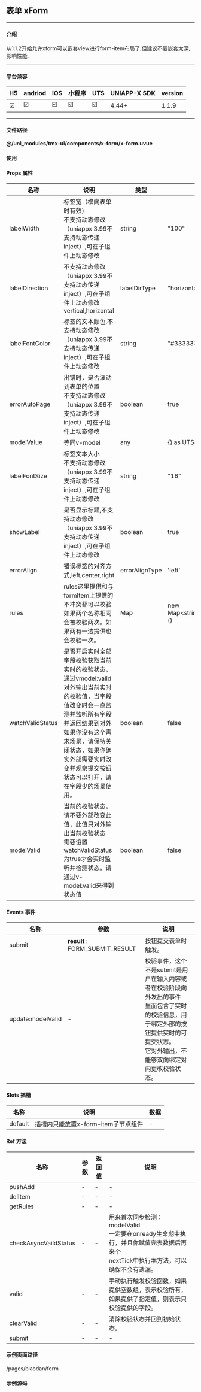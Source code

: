 
## 表单 xForm

***

#### 介绍

从1.1.2开始允许xform可以嵌套view进行form-item布局了,但建议不要嵌套太深,影响性能.

***

#### 平台兼容

| H5 | andriod | IOS | 小程序 | UTS | UNIAPP-X SDK | version |
| --- | --- | --- | --- | --- | --- | --- |
| ☑ | ☑️ | ☑️ | ☑️ | ☑️ | 4.44+ | 1.1.9 |

***

#### 文件路径

**@/uni_modules/tmx-ui/components/x-form/x-form.uvue**

#### 使用

<x-form></x-form>

#### Props 属性

| 名称 | 说明 | 类型 | 默认值 |
| ------ | ---- | ---- | ---- |
| labelWidth | 标签宽（横向表单时有效）<br>不支持动态修改（uniappx 3.99不支持动态传递 inject）,可在子组件上动态修改 | string | "100" |
| labelDirection | 不支持动态修改（uniappx 3.99不支持动态传递 inject）,可在子组件上动态修改<br>vertical,horizontal | labelDirType | "horizontal" |
| labelFontColor | 标签的文本颜色,不支持动态修改（uniappx 3.99不支持动态传递 inject）,可在子组件上动态修改 | string | "#333333" |
| errorAutoPage | 出错时，是否滚动到表单的位置<br>不支持动态修改（uniappx 3.99不支持动态传递 inject）,可在子组件上动态修改 | boolean | true |
| modelValue | 等同v-model | any | {} as UTSJSONObject |
| labelFontSize | 标签文本大小<br>不支持动态修改（uniappx 3.99不支持动态传递 inject）,可在子组件上动态修改 | string | "16" |
| showLabel | 是否显示标题,不支持动态修改（uniappx 3.99不支持动态传递 inject）,可在子组件上动态修改 | boolean | true |
| errorAlign | 错误标签的对齐方式,left,center,right | errorAlignType | 'left' |
| rules | rules这里提供和与formItem上提供的不冲突都可以校验<br>如果两个名称相同会被校验两次。如果两有一边提供也会校验一次。 | Map | new Map<string,FORM_RULE[]>() |
| watchValidStatus | 是否开启实时全部字段校验获取当前实时的校验状态，<br>通过vmodel:valid对外输出当前实时的校验值，当字段值改变时会一直监测并监听所有字段并返回结果到对外<br>如果你没有这个需求场景，请保持关闭状态，如果你确实外部需要实时改变并观察提交按钮状态可以打开，请在字段少的场景使用。 | boolean | false |
| modelValid | 当前的校验状态，请不要外部改变此值，此值只对外输出当前校验状态<br>需要设置watchValidStatus为true才会实时监听并检测状态。请通过v-model:valid来得到状态值 | boolean | false |



#### Events 事件

| 名称 | 参数 | 说明 |
| ------ | ---- | ---- |
| submit | **result** : FORM_SUBMIT_RESULT | 按钮提交表单时触发。 |
| update:modelValid | - | 校验事件，这个不是submit是用户在输入内容或者在校验阶段向外发出的事件<br>里面包含了实时的校验信息，用于绑定外部的按钮提供实时的可提交状态。<br>它对外输出，不能够双向绑定对内更改校验状态。 |


#### Slots 插槽

| 名称 | 说明 | 数据 |
| ------ | ---- | ---- |
| default | 插槽内只能放置x-form-item子节点组件 | - |


#### Ref 方法

| 名称 | 参数 | 返回值 | 说明 |
| ------ | ---- | ---- | ---- |
| pushAdd | - | - | - |
| delItem | - | - | - |
| getRules | - | - | - |
| checkAsyncVaildStatus | - | - | 用来首次同步检测：modelValid<br>一定要在onready生命期中执行，并且你赋值完表数据后再来个<br>nextTick中执行本方法，可以确保不会有遗漏。 |
| valid | - | - | 手动执行触发校验函数，如果提供空数组，表示校验所有，如果提供了指定值，则表示只校验提供的字段。 |
| clearValid | - | - | 清除校验状态并回到初始状态。 |
| submit | - | - | - |


#### 示例页面路径

/pages/biaodan/form

#### 示例源码

<template>
	<!-- #ifdef APP -->
	<scroll-view style="flex:1">
	<!-- #endif -->
		<!-- #ifdef MP-WEIXIN -->
		<page-meta :page-style="`background-color:${xThemeConfigBgColor}`">
			<navigation-bar :background-color="xThemeConfigNavBgColor"
				:front-color="xThemeConfigNavFontColor"></navigation-bar>
		</page-meta>
		<!-- #endif -->
		<x-sheet>
			<x-text font-size="18" class=" text-weight-b mb-8">表单 xForm</x-text>
			<x-text color="#999999">与官方不同的是，它只为数据进行验证，因此不仅仅局限表单组件。而是任意数据进行的验证收集，比官方更灵活，与web组件对齐的校验。</x-text>
			<x-text color="#999999">为了体验提供了属性：默认如果有字段校验不过，会把页面滚动到当前出错 的位置。</x-text>
		</x-sheet>

		<x-sheet>
			<x-form ref="form" :rules="rules" @submit="(submitData as resultTtype)" 
			
			v-model="(reqData as USER_TYPE)">
				<x-form-item field="username" label="联系姓名" :required="true">
					<x-input cursor-color="red" color='transparent' v-model="(reqData.username as string)"
						align="right"></x-input>
				</x-form-item>
				<x-form-item v-if="reqData.testFiled!=null" field="testFiled" label="测试可空字段" :required="true">
					<x-input cursor-color="red" color='transparent' v-model="(reqData.testFiled as string|null)"
						align="right"></x-input>
				</x-form-item>
				<x-form-item field="title" label="产品标题" :required="true">
					<x-input color='transparent' v-model="(reqData.title as string)" align="right"></x-input>
				</x-form-item>
				<x-form-item field="price" label="产品价格" :required="true">
					<x-input color='transparent' type="number" v-model="(reqData.price as string)" right-text="万元"
						align="right"></x-input>
				</x-form-item>
				<x-form-item :show-bottom-boder="false" field="num" label="库存数量" :required="true">
					<view class="flex flex-row flex-row-center-end">
						<x-stepper width="120" v-model="(reqData.num as number)"></x-stepper>
					</view>
				</x-form-item>
				<x-form-item label="上传图片" field="upload" :required="true" contentStyle="display:flex;flex-direction:row;justify-content:flex-end">
					<x-upload-media :max-count="3" align="right" v-model="(reqData.upload as XUPLOADFILE_FILE_VALUE[])" :column="3"
						style="width: 200px;" img-height="70px"></x-upload-media>
				</x-form-item>

				<x-form-item field="radio" label="选择性别" :required="true">
					<x-radio-group v-model="(reqData.radio as string)" class="flex flex-row flex-row-center-end">
						<x-radio class="mr-20" value="男" label="男"></x-radio>
						<x-radio value="女" label="女"></x-radio>
					</x-radio-group>
				</x-form-item>
				<x-form-item field="checkbox" label="选择水果" :required="true">
					<x-checkbox-group v-model="(reqData.checkbox as string[])"
						class="flex flex-row flex-row-center-end">
						<x-checkbox v-for="(item,index) in ['苹果','香蕉','梨子','地龙']" :key="index" class="ml-20 mb-10"
							:value="item" :label="item"></x-checkbox>
					</x-checkbox-group>
				</x-form-item>


				<x-button form-type="form" class="mt-32" :block="true">保存资料</x-button>
				<x-text font-size="12" color="error"
					class="text-align-center pt-24">表单收集与组件不是绑定结构只与form-item绑定，因此不会像官方那样局限，可以作为一个数据验证器来理解。</x-text>
			</x-form>
		</x-sheet>
		<x-sheet>
			<x-text font-size="18" class=" text-weight-b mb-8">ref方法对上述表单验证</x-text>
			<view class="flex flex-row ">
				<x-button class="flex-1 mr-n6" @click="submitByClick">ref验证</x-button>
				<x-button class="flex-1 mr-n6" @click="clearValid">清除验证</x-button>
				<x-button class="flex-1" @click="submitref">只验证用户名</x-button>
			</view>
		</x-sheet>

		<x-sheet>
			<x-text font-size="18" class=" text-weight-b mb-8">风格可以自己随意变化</x-text>
			<x-text color="#999999">下面开启watchValidStatus并绑定v-model:modelValid实时管理提交按钮校验状态。</x-text>
		</x-sheet>
		<x-sheet>
			<x-form v-model:modelValid="(isPass as boolean)" :watchValidStatus="true" @submit="(submit as resultTtype)" v-model="(logindata as LOGIN_TYPE)"
				:label-direction="('vertical' as labelDirType)">
				<x-form-item :cell-padding="['0','0']" :showBottomBorder="false" :rule="rules.get('username')!" field="user"
					label="用户帐号" :required="true">
					<x-input darkBgColor="" left-icon="account-pin-circle-fill" placeholder="请输入你的帐号"
						v-model="(logindata.user as string)"></x-input>
				</x-form-item>
				<x-form-item :cell-padding="['0','0']" :showBottomBorder="false" :rule="rules.get('password')!" field="pass"
					label="登录密码" :required="true">
					<x-input darkBgColor="" :password="true" left-icon="lock-password-fill" placeholder="请输入8位密码"
						v-model="(logindata.pass as string)"></x-input>
				</x-form-item>
				<x-button form-type="form" :disabled="!isPass" class="mt-32" icon="lock-unlock-fill" :block="true">登入</x-button>
			</x-form>
		</x-sheet>

		<view style="height: 550px;"></view>

	<!-- #ifdef APP -->
	</scroll-view>
	<!-- #endif -->
</template>

<script lang="ts" setup>
	import { ref } from "vue"
	import { FORM_RULE } from "@/uni_modules/tmx-ui/interface.uts"
	import { FORM_SUBMIT_RESULT, XUPLOADFILE_FILE_VALUE } from "@/uni_modules/tmx-ui/interface.uts"
	// @ts-ignore
	const form = ref<XFormComponentPublicInstance | null>(null)
	type resultTtype = (evt : FORM_SUBMIT_RESULT) => void;
	type labelDirType = 'vertical' | 'horizontal'
	type USER_TYPE = {
		username : string;
		password : string;
		title : string;
		price : string;
		num : number;
		testFiled ?: string,
		radio : string,
		checkbox : string[],
		upload : XUPLOADFILE_FILE_VALUE[]
	};
	type LOGIN_TYPE = {
		user : string,
		pass : string
	}
	const isPass = ref(false)
	// RULES可以集中管理，也可以单位分开管理。到form-item rule上或者form中的rules上
	let rules = new Map<string, FORM_RULE[]>([
		["username", [
			{
				type: "string",
				errorMessage: "姓名填写不正确，不能空，且要小于4个字符",
				trigger: 'blur',
				valid: (val : any | null) : boolean => {
					let pval = val as string;
					return pval.length > 0 && pval.length <= 4
				}
			}
		]],
		["password", [
			{
				type: "number",
				errorMessage: "请输入8位密码",
				valid: (val : any | null) : boolean => {
					let pval = val as string;
					return pval.length == 8
				}
			}
		]],
		["title",[
			{
				type: "string",
				errorMessage: "产品标题不空，且大于5个字符小于12个字符",
				valid: (val : any | null) : boolean => {
					let pval = val as string;
					return pval.length > 5 && pval.length <= 12
				}
			}
		]],
		["price",[
			{
				type: "number",
				errorMessage: "价格不能小于30元",
				min: 30
			}
		]],
		["num",[
			{
				type: "number",
				errorMessage: "商品库存在2-200之间",
				min: 2,
				max: 100
			}
		]],
		["upload",[
			{
				type: "array",
				errorMessage: "请最少选择1张图片最多3张",
				min: 1,
				max: 3
			} as FORM_RULE
		]]
	])

	const reqData = ref<USER_TYPE>({
		username: "",
		password: "",
		title: "",
		price: "",
		num: 0,
		radio: "",
		checkbox: [] as string[],
		upload: [] as XUPLOADFILE_FILE_VALUE[]
	})
	const logindata = ref<LOGIN_TYPE>({
		user: "",
		pass: ""
	})

	const submitData = (evt : FORM_SUBMIT_RESULT) => {
		console.log(evt)
		if (!evt.valid) {
			uni.showToast({ title: evt.errorMessage, icon: 'none' })
			return;
		}
	}
	const submit = (evt : FORM_SUBMIT_RESULT) => {
		if (!evt.valid) {
			uni.showToast({ title: evt.errorMessage, icon: 'none' })
			return;
		}
		console.log(evt)
	}
	// 只验证username
	const submitref = () => {
		form.value!.valid(['username'] as string[])
	}
	//验证全部
	const submitByClick = () => {
		let result = form.value!.valid([] as string[]) as FORM_SUBMIT_RESULT
		// console.log(result)
	}
	const clearValid = () => {
		form.value!.clearValid()
	}
	
</script>

<style lang="scss">

</style>
		
